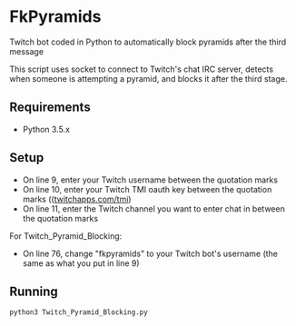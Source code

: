 # FkPyramids
Twitch bot coded in Python to automatically block pyramids after the third message

This script uses socket to connect to Twitch's chat IRC server, detects when someone is attempting a pyramid, and blocks it after the third stage.

## Requirements
* Python 3.5.x

## Setup
* On line 9, enter your Twitch username between the quotation marks
* On line 10, enter your Twitch TMI oauth key between the quotation marks (([twitchapps.com/tmi](http://twitchapps.com/tmi))
* On line 11, enter the Twitch channel you want to enter chat in between the quotation marks

For Twitch_Pyramid_Blocking:
* On line 76, change "fkpyramids" to your Twitch bot's username (the same as what you put in line 9)

## Running
`python3 Twitch_Pyramid_Blocking.py`
